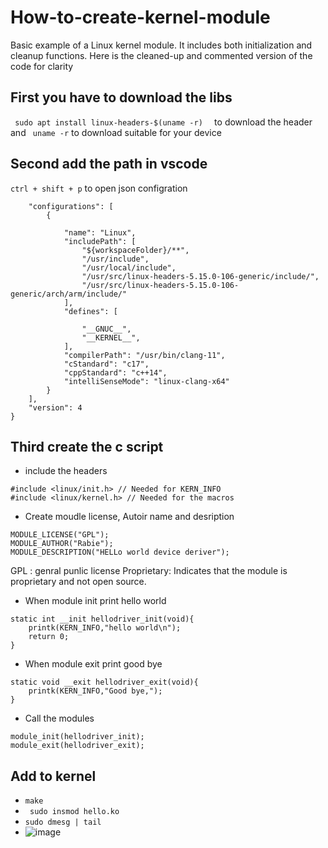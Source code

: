 # How-to-create-kernel-module
Basic example of a Linux kernel module. It includes both initialization and cleanup functions. Here is the cleaned-up and commented version of the code for clarity

## First you have to download the libs
```  sudo apt install linux-headers-$(uname -r)   ``` 
to download the header and ``` uname -r``` to download suitable for your device 

## Second add the path in vscode 
``` ctrl + shift + p ``` to open json configration
``` {
    "configurations": [
        {
            
            "name": "Linux",
            "includePath": [
                "${workspaceFolder}/**",
                "/usr/include",
                "/usr/local/include",
                "/usr/src/linux-headers-5.15.0-106-generic/include/",
                "/usr/src/linux-headers-5.15.0-106-generic/arch/arm/include/"
            ],
            "defines": [
    
                "__GNUC__",
                "__KERNEL__",
            ],
            "compilerPath": "/usr/bin/clang-11",
            "cStandard": "c17",
            "cppStandard": "c++14",
            "intelliSenseMode": "linux-clang-x64"
        }
    ],
    "version": 4
}
```
## Third create the c script 
 - include the headers
```#include <linux/module.h> // Needed for all kernel modules
#include <linux/init.h> // Needed for KERN_INFO
#include <linux/kernel.h> // Needed for the macros
 ```
 - Create moudle license, Autoir name and desription
```
MODULE_LICENSE("GPL");
MODULE_AUTHOR("Rabie");
MODULE_DESCRIPTION("HELLo world device deriver");
```
GPL : genral punlic license 
Proprietary: Indicates that the module is proprietary and not open source.
 - When module init print hello world
```
static int __init hellodriver_init(void){
    printk(KERN_INFO,"hello world\n");
    return 0;
}
```
- When module exit print good bye
```
static void __exit hellodriver_exit(void){
    printk(KERN_INFO,"Good bye,");
}
```

- Call the modules
 ```
module_init(hellodriver_init);
module_exit(hellodriver_exit);
```

## Add to kernel
 - ``` make ```
 - ```  sudo insmod hello.ko       ```
 - ``` sudo dmesg | tail ```
 - ![image](https://github.com/Rabie45/How-to-create-kernel-module/assets/76526170/123b767c-a298-4aec-8760-d82fdf4595b2)



